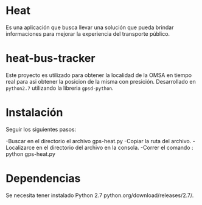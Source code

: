 # Heat
Es una aplicación que busca llevar una solución que pueda brindar informaciones para mejorar la experiencia del transporte público.

# heat-bus-tracker
Este proyecto es utilizado para obtener la localidad de la OMSA en tiempo real para asi obtener la posicion de la misma con presición. Desarrollado en `python2.7` utilizando la libreria `gpsd-python`.

# Instalación 
Seguir los siguientes pasos:

-Buscar en el directorio el archivo gps-heat.py
-Copiar la ruta del archivo.
-Localizarce en el directorio del archivo en la consola.
-Correr el comando : python gps-heat.py

# Dependencias
Se necesita tener instalado Python 2.7 python.org/download/releases/2.7/.
